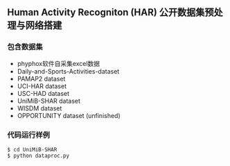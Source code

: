 ## Human Activity Recogniton (HAR) 公开数据集预处理与网络搭建

### 包含数据集
* phyphox软件自采集excel数据
* Daily-and-Sports-Activities-dataset
* PAMAP2 dataset
* UCI-HAR dataset
* USC-HAD dataset
* UniMiB-SHAR dataset
* WISDM dataset
* OPPORTUNITY dataset (unfinished)

### 代码运行样例
```
$ cd UniMiB-SHAR
$ python dataproc.py
```
